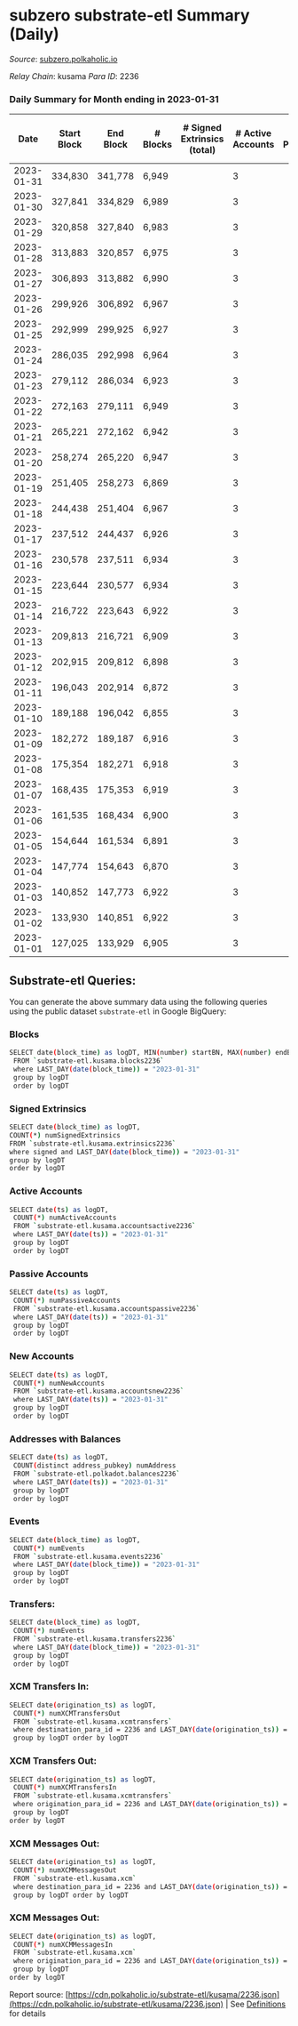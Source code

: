 # subzero substrate-etl Summary (Daily)

_Source_: [subzero.polkaholic.io](https://subzero.polkaholic.io)

*Relay Chain*: kusama
*Para ID*: 2236



### Daily Summary for Month ending in 2023-01-31


| Date | Start Block | End Block | # Blocks | # Signed Extrinsics (total) | # Active Accounts | # Passive | # New | # Addresses with Balances | # Events | # Transfers | # XCM Transfers In | # XCM Transfers Out | # XCM In | # XCM Out | Issues | 
| ---- | ----------- | --------- | -------- | --------------------------- | ----------------- | --------- | ----- | ------------------------- | -------- | ----------- | ------------------ | ------------------- | -------- | --------- | ------ |
| 2023-01-31 | 334,830 | 341,778 | 6,949 |  | 3 |  |  | 9 | 13,904 |   |   |   |  |  |  |
| 2023-01-30 | 327,841 | 334,829 | 6,989 |  | 3 |  |  | 9 | 13,985 |   |   |   |  |  |  |
| 2023-01-29 | 320,858 | 327,840 | 6,983 |  | 3 |  |  | 9 | 13,973 |   |   |   |  |  |  |
| 2023-01-28 | 313,883 | 320,857 | 6,975 |  | 3 |  |  | 9 | 13,957 |   |   |   |  |  |  |
| 2023-01-27 | 306,893 | 313,882 | 6,990 |  | 3 |  |  | 9 | 13,987 |   |   |   |  |  |  |
| 2023-01-26 | 299,926 | 306,892 | 6,967 |  | 3 |  |  | 9 | 13,942 |   |   |   |  |  |  |
| 2023-01-25 | 292,999 | 299,925 | 6,927 |  | 3 |  |  | 9 | 13,861 |   |   |   |  |  |  |
| 2023-01-24 | 286,035 | 292,998 | 6,964 |  | 3 |  |  | 9 | 13,935 |   |   |   |  |  |  |
| 2023-01-23 | 279,112 | 286,034 | 6,923 |  | 3 |  |  | 9 | 13,852 |   |   |   |  |  |  |
| 2023-01-22 | 272,163 | 279,111 | 6,949 |  | 3 |  |  | 9 | 13,905 |   |   |   |  |  |  |
| 2023-01-21 | 265,221 | 272,162 | 6,942 |  | 3 |  |  | 9 | 13,891 |   |   |   |  |  |  |
| 2023-01-20 | 258,274 | 265,220 | 6,947 |  | 3 |  |  | 9 | 13,901 |   |   |   |  |  |  |
| 2023-01-19 | 251,405 | 258,273 | 6,869 |  | 3 |  |  | 9 | 13,746 |   |   |   |  |  |  |
| 2023-01-18 | 244,438 | 251,404 | 6,967 |  | 3 |  |  | 9 | 13,941 |   |   |   |  |  |  |
| 2023-01-17 | 237,512 | 244,437 | 6,926 |  | 3 |  |  | 9 | 13,859 |   |   |   |  |  |  |
| 2023-01-16 | 230,578 | 237,511 | 6,934 |  | 3 |  |  | 9 | 13,871 |   |   |   |  |  |  |
| 2023-01-15 | 223,644 | 230,577 | 6,934 |  | 3 |  |  | 9 | 13,875 |   |   |   |  |  |  |
| 2023-01-14 | 216,722 | 223,643 | 6,922 |  | 3 |  |  | 9 | 13,851 |   |   |   |  |  |  |
| 2023-01-13 | 209,813 | 216,721 | 6,909 |  | 3 |  |  | 9 | 13,825 |   |   |   |  |  |  |
| 2023-01-12 | 202,915 | 209,812 | 6,898 |  | 3 |  |  | 9 | 13,803 |   |   |   |  |  |  |
| 2023-01-11 | 196,043 | 202,914 | 6,872 |  | 3 |  |  | 9 | 13,752 |   |   |   |  |  |  |
| 2023-01-10 | 189,188 | 196,042 | 6,855 |  | 3 |  |  | 9 | 13,716 |   |   |   |  |  |  |
| 2023-01-09 | 182,272 | 189,187 | 6,916 |  | 3 |  |  | 9 | 13,839 |   |   |   |  |  |  |
| 2023-01-08 | 175,354 | 182,271 | 6,918 |  | 3 |  |  | 9 | 13,843 |   |   |   |  |  |  |
| 2023-01-07 | 168,435 | 175,353 | 6,919 |  | 3 |  |  | 9 | 13,845 |   |   |   |  |  |  |
| 2023-01-06 | 161,535 | 168,434 | 6,900 |  | 3 |  |  | 9 | 13,807 |   |   |   |  |  |  |
| 2023-01-05 | 154,644 | 161,534 | 6,891 |  | 3 |  |  | 9 | 13,789 |   |   |   |  |  |  |
| 2023-01-04 | 147,774 | 154,643 | 6,870 |  | 3 |  |  | 9 | 13,747 |   |   |   |  |  |  |
| 2023-01-03 | 140,852 | 147,773 | 6,922 |  | 3 |  |  | 9 | 13,851 |   |   |   |  |  |  |
| 2023-01-02 | 133,930 | 140,851 | 6,922 |  | 3 |  |  | 9 | 13,851 |   |   |   |  |  |  |
| 2023-01-01 | 127,025 | 133,929 | 6,905 |  | 3 |  |  | 9 | 13,817 |   |   |   |  |  |  |

## Substrate-etl Queries:
You can generate the above summary data using the following queries using the public dataset `substrate-etl` in Google BigQuery:

### Blocks
```bash
SELECT date(block_time) as logDT, MIN(number) startBN, MAX(number) endBN, COUNT(*) numBlocks 
 FROM `substrate-etl.kusama.blocks2236`  
 where LAST_DAY(date(block_time)) = "2023-01-31" 
 group by logDT 
 order by logDT
```

### Signed Extrinsics
```bash
SELECT date(block_time) as logDT, 
COUNT(*) numSignedExtrinsics 
FROM `substrate-etl.kusama.extrinsics2236`  
where signed and LAST_DAY(date(block_time)) = "2023-01-31" 
group by logDT 
order by logDT
```

### Active Accounts
```bash
SELECT date(ts) as logDT, 
 COUNT(*) numActiveAccounts 
 FROM `substrate-etl.kusama.accountsactive2236` 
 where LAST_DAY(date(ts)) = "2023-01-31" 
 group by logDT 
 order by logDT
```

### Passive Accounts
```bash
SELECT date(ts) as logDT, 
 COUNT(*) numPassiveAccounts 
 FROM `substrate-etl.kusama.accountspassive2236` 
 where LAST_DAY(date(ts)) = "2023-01-31" 
 group by logDT 
 order by logDT
```

### New Accounts
```bash
SELECT date(ts) as logDT, 
 COUNT(*) numNewAccounts 
 FROM `substrate-etl.kusama.accountsnew2236` 
 where LAST_DAY(date(ts)) = "2023-01-31" 
 group by logDT
 order by logDT
```

### Addresses with Balances
```bash
SELECT date(ts) as logDT,
 COUNT(distinct address_pubkey) numAddress 
 FROM `substrate-etl.polkadot.balances2236` 
 where LAST_DAY(date(ts)) = "2023-01-31" 
 group by logDT 
 order by logDT
```

### Events
```bash
SELECT date(block_time) as logDT, 
 COUNT(*) numEvents 
 FROM `substrate-etl.kusama.events2236` 
 where LAST_DAY(date(block_time)) = "2023-01-31" 
 group by logDT 
 order by logDT
```

### Transfers:
```bash
SELECT date(block_time) as logDT, 
 COUNT(*) numEvents 
 FROM `substrate-etl.kusama.transfers2236` 
 where LAST_DAY(date(block_time)) = "2023-01-31" 
 group by logDT 
 order by logDT
```

### XCM Transfers In:
```bash
SELECT date(origination_ts) as logDT, 
 COUNT(*) numXCMTransfersOut 
 FROM `substrate-etl.kusama.xcmtransfers` 
 where destination_para_id = 2236 and LAST_DAY(date(origination_ts)) = "2023-01-31" 
 group by logDT order by logDT
```

### XCM Transfers Out:
```bash
SELECT date(origination_ts) as logDT, 
 COUNT(*) numXCMTransfersIn 
 FROM `substrate-etl.kusama.xcmtransfers` 
 where origination_para_id = 2236 and LAST_DAY(date(origination_ts)) = "2023-01-31" 
 group by logDT 
order by logDT
```

### XCM Messages Out:
```bash
SELECT date(origination_ts) as logDT, 
 COUNT(*) numXCMMessagesOut 
 FROM `substrate-etl.kusama.xcm` 
 where destination_para_id = 2236 and LAST_DAY(date(origination_ts)) = "2023-01-31" 
 group by logDT order by logDT
```

### XCM Messages Out:
```bash
SELECT date(origination_ts) as logDT, 
 COUNT(*) numXCMMessagesIn 
 FROM `substrate-etl.kusama.xcm` 
 where origination_para_id = 2236 and LAST_DAY(date(origination_ts)) = "2023-01-31" 
 group by logDT 
order by logDT
```


Report source: [https://cdn.polkaholic.io/substrate-etl/kusama/2236.json](https://cdn.polkaholic.io/substrate-etl/kusama/2236.json) | See [Definitions](/DEFINITIONS.md) for details
